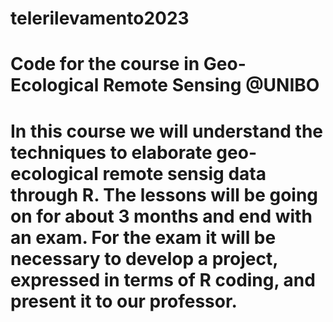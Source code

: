 # telerilevamento2023
# Code for the course in Geo-Ecological Remote Sensing @UNIBO

# In this course we will understand the techniques to elaborate geo-ecological remote sensig data through R. The lessons will be going on for about 3 months and end with an exam. For the exam it will be necessary to develop a project, expressed in terms of R coding, and present it to our professor. 
